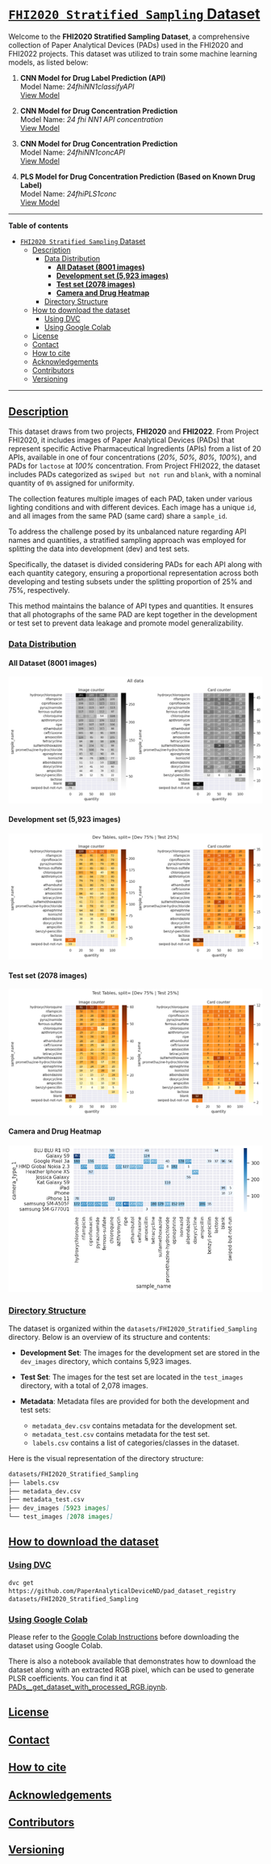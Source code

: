 # <a id='toc1_'></a>[`FHI2020 Stratified Sampling` Dataset](#toc0_)


Welcome to the **FHI2020 Stratified Sampling Dataset**, a comprehensive collection of Paper Analytical Devices (PADs) used in the FHI2020 and FHI2022 projects. This dataset was utilized to train some machine learning models, as listed below:

1. **CNN Model for Drug Label Prediction (API)**  
   Model Name: *24fhiNN1classifyAPI*  
   [View Model](https://pad.crc.nd.edu/api/v2/neural-networks/16)

2. **CNN Model for Drug Concentration Prediction**  
   Model Name: *24 fhi NN1 API concentration*  
   [View Model](https://pad.crc.nd.edu/api/v2/neural-networks/19)

3. **CNN Model for Drug Concentration Prediction**  
   Model Name: *24fhiNN1concAPI*  
   [View Model](https://pad.crc.nd.edu/api/v2/neural-networks/17)

4. **PLS Model for Drug Concentration Prediction (Based on Known Drug Label)**  
   Model Name: *24fhiPLS1conc*  
   [View Model](https://pad.crc.nd.edu/api/v2/neural-networks/18)

  
---


**Table of contents**<a id='toc0_'></a>    
- [`FHI2020 Stratified Sampling` Dataset](#fhi2020-stratified-sampling-dataset)
  - [Description](#description)
    - [Data Distribution](#data-distribution)
      - [**All Dataset (8001 images)**](#all-dataset-8001-images)
      - [**Development set (5,923 images)**](#development-set-5923-images)
      - [**Test set (2078 images)**](#test-set-2078-images)
      - [**Camera and Drug Heatmap**](#camera-and-drug-heatmap)
    - [Directory Structure](#directory-structure)
  - [How to download the dataset](#how-to-download-the-dataset)
    - [Using DVC](#using-dvc)
    - [Using Google Colab](#using-google-colab)
  - [License](#license)
  - [Contact](#contact)
  - [How to cite](#how-to-cite)
  - [Acknowledgements](#acknowledgements)
  - [Contributors](#contributors)
  - [Versioning](#versioning)

<!-- vscode-jupyter-toc-config
	numbering=false
	anchor=true
	flat=false
	minLevel=1
	maxLevel=6
	/vscode-jupyter-toc-config -->
<!-- THIS CELL WILL BE REPLACED ON TOC UPDATE. DO NOT WRITE YOUR TEXT IN THIS CELL -->

---

## <a id='toc1_1_'></a>[Description](#toc0_)

This dataset draws from two projects, **FHI2020** and **FHI2022**. From Project FHI2020, it includes images of Paper Analytical Devices (PADs) that represent specific Active Pharmaceutical Ingredients (APIs) from a list of 20 APIs, available in one of four concentrations (*20%, 50%, 80%, 100%*), and PADs for `lactose` at *100%* concentration. From Project FHI2022, the dataset includes PADs categorized as `swiped but not run` and `blank`, with a nominal quantity of `0%` assigned for uniformity.

The collection features multiple images of each PAD, taken under various lighting conditions and with different devices. Each image has a unique `id`, and all images from the same PAD (same card) share a `sample_id`.

To address the challenge posed by its unbalanced nature regarding API names and quantities, a stratified sampling approach was employed for splitting the data into development (dev) and test sets.

Specifically, the dataset is divided considering PADs for each API along with each quantity category, ensuring a proportional representation across both developing and testing subsets under the splitting proportion of 25% and 75%, respectively.
 
This method maintains the balance of API types and quantities. It ensures that all photographs of the same PAD are kept together in the development or test set to prevent data leakage and promote model generalizability.



### <a id='toc1_1_1_'></a>[Data Distribution](#toc0_)

#### **All Dataset (8001 images)**
![All dataset](./figs/all_data.png)

#### **Development set (5,923 images)**
![Dev set](./figs/dev__tsize_25.png)

#### **Test set (2078 images)**
![Test set](./figs/test__tsize_25.png)

#### **Camera and Drug Heatmap**
![Test set](./figs/camera_drug_heatmap.png)

### <a id='toc1_1_2_'></a>[Directory Structure](#toc0_)

The dataset is organized within the `datasets/FHI2020_Stratified_Sampling` directory. Below is an overview of its structure and contents:

- **Development Set**: The images for the development set are stored in the `dev_images` directory, which contains 5,923 images.
- **Test Set**: The images for the test set are located in the `test_images` directory, with a total of 2,078 images.

- **Metadata**: Metadata files are provided for both the development and test sets:
  - `metadata_dev.csv` contains metadata for the development set.
  - `metadata_test.csv` contains metadata for the test set.
  - `labels.csv` contains a list of categories/classes in the dataset.

Here is the visual representation of the directory structure:

```markdown
datasets/FHI2020_Stratified_Sampling
├── labels.csv
├── metadata_dev.csv
├── metadata_test.csv
├── dev_images [5923 images]
└── test_images [2078 images]
```


## <a id='toc1_2_'></a>[How to download the dataset](#toc0_)

### <a id='toc1_2_1_'></a>[Using DVC](#toc0_)
```
dvc get https://github.com/PaperAnalyticalDeviceND/pad_dataset_registry datasets/FHI2020_Stratified_Sampling
```

### <a id='toc1_2_2_'></a>[Using Google Colab](#toc0_)

Please refer to the [Google Colab Instructions](../../../gcolab_instructions/README.md) before downloading the dataset using Google Colab.

There is also a notebook available that demonstrates how to download the dataset along with an extracted RGB pixel, which can be used to generate PLSR coefficients. You can find it at [PADs__get_dataset_with_processed_RGB.ipynb](../../../gcolab_instructions/PADs__get_dataset_with_processed_RGB.ipynb).

## <a id='toc1_3_'></a>[License](#toc0_)
## <a id='toc1_4_'></a>[Contact](#toc0_)
## <a id='toc1_5_'></a>[How to cite](#toc0_)
## <a id='toc1_6_'></a>[Acknowledgements](#toc0_)
## <a id='toc1_7_'></a>[Contributors](#toc0_)
## <a id='toc1_8_'></a>[Versioning](#toc0_)

